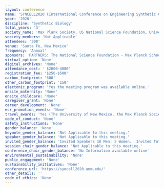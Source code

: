 ```yaml
---
layout: conference 
name: 'SYNCELL2020 (International Conference on Engineering Synthetic Cells and Organelles)'
year: '2020'
discipline: 'Synthetic Biology'
total_years: '3'
society_name: 'Max Plank Society, US National Science Foundation, University of New Mexico, Los Alamos National Laboratory Center for Non-Linear Studies, the New Mexico Consortium'
society_members: 'Not Applicable'
attendees: '300'
venue: 'Santa Fe, New Mexico'
frequency: 'Annual'
sponsors: 'PARTNERS: The National Science Foundation - Max Planck School Matter to Life - The University of New Mexico - New Mexico Consortium - Los Alamos National Laboratories SynCell2020 is funded by the National Science Foundation (NSF) award #CBET-1841170. Any opinions, findings or recommendations expressed in this material are those of the author(s) and do not necessarily reflect the views of our sponsors. '
virtual_option: 'None'
digital_archives: 'None'
attendance_cost: ' $2000-4000'
registration_fee: '$250-$500'
carbon_footprint: '600'
other_carbon_footprint: '150'
electonic_program: 'Yes the meeting program was available online.'
onsite_maternity: 'None'
onsite_childcare: 'None'
caregiver_grant: 'None'
career_development: 'None'
ecr_promotion_events: 'None'
travel_awards: 'Yes (The University of New Mexico, the Max Planck Society and the International Conference on Engineering Synthetic Cells and Organelles is pleased to announce sponsored support for student/postdoc travel to the conference from: Los Alamos National Laboratory Center for Non-Linear Studies,     Max Planck School Matter to Life,     National Science Foundation, and     New Mexico Consortium.     Students and postdoctoral fellows from US institutions, US students at non-US institutions and international students at non-US institutions are eligible to apply.  Priority for available funds will be given to students who (a) present a contributed talk or poster at the conference (Call for Abstracts), (b) are from underrepresented groups, such as women, minorities or persons with disabilities, and (c) are from resource-limited research groups but show serious intent and interest in the field. '
code_of_conduct: 'None'
safety_instructions: 'None'
gender_balance: 'None'
keynote_gender_balance: 'Not Applicable to this meeting.'
speaker_gender_balance: 'Not Applicable to this meeting.'
invited_gender_balance: 'Invited Speakers 18 Men: 5 Women.  Invited Tutorial Speakers: 5 Men: 2 Women'
session_chair_gender_balance: 'Not Applicable to this meeting.'
conference_chair_gender_balance: 'No Information available online'
environmental_sustainability: 'None'
public_engagement: 'None'
sustainability_initiatives: 'None'
conference_url: 'https://syncell2020.unm.edu/'
other_details: ''
code_of_ethics: 'None'
---
```

